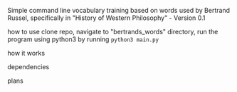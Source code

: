 Simple command line vocabulary training based on words used by Bertrand Russel,
specifically in "History of Western Philosophy" - Version 0.1

how to use
clone repo, navigate to "bertrands_words" directory, run the program using python3
by running `python3 main.py`

how it works


dependencies


plans